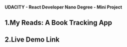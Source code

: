 #### UDACITY - React Developer Nano Degree - Mini Project

## 1.My Reads: A Book Tracking App

## 2.Live Demo Link
